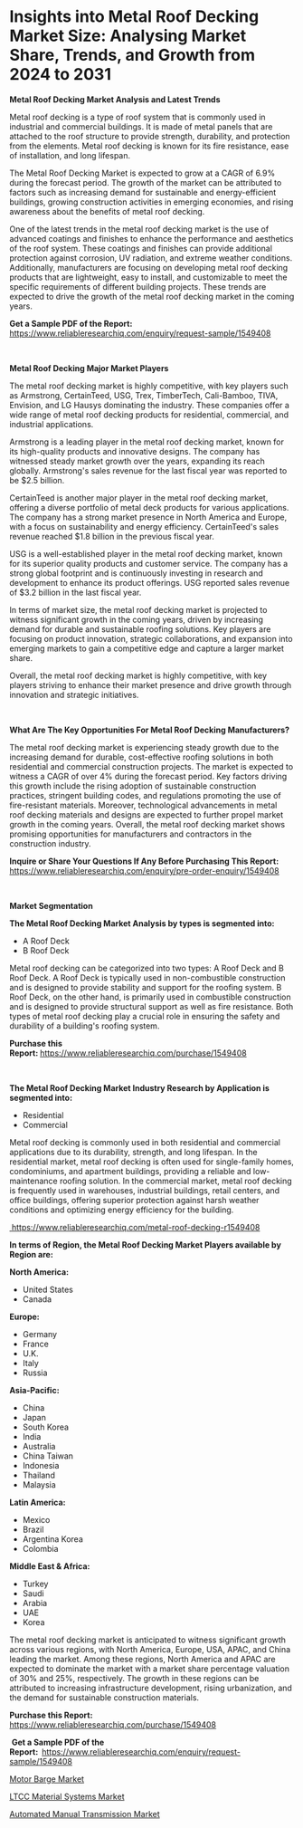 <p><h1>Insights into Metal Roof Decking Market Size: Analysing Market Share, Trends, and Growth from 2024 to 2031</h1></p><p><strong>Metal Roof Decking Market Analysis and Latest Trends</strong></p>
<p><p>Metal roof decking is a type of roof system that is commonly used in industrial and commercial buildings. It is made of metal panels that are attached to the roof structure to provide strength, durability, and protection from the elements. Metal roof decking is known for its fire resistance, ease of installation, and long lifespan.</p><p>The Metal Roof Decking Market is expected to grow at a CAGR of 6.9% during the forecast period. The growth of the market can be attributed to factors such as increasing demand for sustainable and energy-efficient buildings, growing construction activities in emerging economies, and rising awareness about the benefits of metal roof decking.</p><p>One of the latest trends in the metal roof decking market is the use of advanced coatings and finishes to enhance the performance and aesthetics of the roof system. These coatings and finishes can provide additional protection against corrosion, UV radiation, and extreme weather conditions. Additionally, manufacturers are focusing on developing metal roof decking products that are lightweight, easy to install, and customizable to meet the specific requirements of different building projects. These trends are expected to drive the growth of the metal roof decking market in the coming years.</p></p>
<p><strong>Get a Sample PDF of the Report:&nbsp;</strong> <a href="https://www.reliableresearchiq.com/enquiry/request-sample/1549408">https://www.reliableresearchiq.com/enquiry/request-sample/1549408</a></p>
<p>&nbsp;</p>
<p><strong>Metal Roof Decking Major Market Players</strong></p>
<p><p>The metal roof decking market is highly competitive, with key players such as Armstrong, CertainTeed, USG, Trex, TimberTech, Cali-Bamboo, TIVA, Envision, and LG Hausys dominating the industry. These companies offer a wide range of metal roof decking products for residential, commercial, and industrial applications.</p><p>Armstrong is a leading player in the metal roof decking market, known for its high-quality products and innovative designs. The company has witnessed steady market growth over the years, expanding its reach globally. Armstrong's sales revenue for the last fiscal year was reported to be $2.5 billion.</p><p>CertainTeed is another major player in the metal roof decking market, offering a diverse portfolio of metal deck products for various applications. The company has a strong market presence in North America and Europe, with a focus on sustainability and energy efficiency. CertainTeed's sales revenue reached $1.8 billion in the previous fiscal year.</p><p>USG is a well-established player in the metal roof decking market, known for its superior quality products and customer service. The company has a strong global footprint and is continuously investing in research and development to enhance its product offerings. USG reported sales revenue of $3.2 billion in the last fiscal year.</p><p>In terms of market size, the metal roof decking market is projected to witness significant growth in the coming years, driven by increasing demand for durable and sustainable roofing solutions. Key players are focusing on product innovation, strategic collaborations, and expansion into emerging markets to gain a competitive edge and capture a larger market share.</p><p>Overall, the metal roof decking market is highly competitive, with key players striving to enhance their market presence and drive growth through innovation and strategic initiatives.</p></p>
<p>&nbsp;</p>
<p><strong>What Are The Key Opportunities For Metal Roof Decking Manufacturers?</strong></p>
<p><p>The metal roof decking market is experiencing steady growth due to the increasing demand for durable, cost-effective roofing solutions in both residential and commercial construction projects. The market is expected to witness a CAGR of over 4% during the forecast period. Key factors driving this growth include the rising adoption of sustainable construction practices, stringent building codes, and regulations promoting the use of fire-resistant materials. Moreover, technological advancements in metal roof decking materials and designs are expected to further propel market growth in the coming years. Overall, the metal roof decking market shows promising opportunities for manufacturers and contractors in the construction industry.</p></p>
<p><strong>Inquire or Share Your Questions If Any Before Purchasing This Report:</strong> <a href="https://www.reliableresearchiq.com/enquiry/pre-order-enquiry/1549408">https://www.reliableresearchiq.com/enquiry/pre-order-enquiry/1549408</a></p>
<p>&nbsp;</p>
<p><strong>Market Segmentation</strong></p>
<p><strong>The Metal Roof Decking Market Analysis by types is segmented into:</strong></p>
<p><ul><li>A Roof Deck</li><li>B Roof Deck</li></ul></p>
<p><p>Metal roof decking can be categorized into two types: A Roof Deck and B Roof Deck. A Roof Deck is typically used in non-combustible construction and is designed to provide stability and support for the roofing system. B Roof Deck, on the other hand, is primarily used in combustible construction and is designed to provide structural support as well as fire resistance. Both types of metal roof decking play a crucial role in ensuring the safety and durability of a building's roofing system.</p></p>
<p><strong>Purchase this Report:&nbsp;</strong><a href="https://www.reliableresearchiq.com/purchase/1549408">https://www.reliableresearchiq.com/purchase/1549408</a></p>
<p>&nbsp;</p>
<p><strong>The Metal Roof Decking Market Industry Research by Application is segmented into:</strong></p>
<p><ul><li>Residential</li><li>Commercial</li></ul></p>
<p><p>Metal roof decking is commonly used in both residential and commercial applications due to its durability, strength, and long lifespan. In the residential market, metal roof decking is often used for single-family homes, condominiums, and apartment buildings, providing a reliable and low-maintenance roofing solution. In the commercial market, metal roof decking is frequently used in warehouses, industrial buildings, retail centers, and office buildings, offering superior protection against harsh weather conditions and optimizing energy efficiency for the building.</p></p>
<p><a href="https://www.reliableresearchiq.com/metal-roof-decking-r1549408">&nbsp;https://www.reliableresearchiq.com/metal-roof-decking-r1549408</a></p>
<p><strong>In terms of Region, the Metal Roof Decking Market Players available by Region are:</strong></p>
<p>
    <p> <strong> North America: </strong>
        <ul>
            <li>United States</li>
            <li>Canada</li>
        </ul>
        </p> 
    <p> <strong> Europe: </strong>
        <ul>
            <li>Germany</li>
            <li>France</li>
            <li>U.K.</li>
            <li>Italy</li>
            <li>Russia</li>
        </ul>
        </p> 
    <p> <strong> Asia-Pacific: </strong>
        <ul>
            <li>China</li>
            <li>Japan</li>
            <li>South Korea</li>
            <li>India</li>
            <li>Australia</li>
            <li>China Taiwan</li>
            <li>Indonesia</li>
            <li>Thailand</li>
            <li>Malaysia</li>
        </ul>
        </p> 
    <p> <strong> Latin America: </strong>
        <ul>
            <li>Mexico</li>
            <li>Brazil</li>
            <li>Argentina Korea</li>
            <li>Colombia</li>
        </ul>
        </p> 
    <p> <strong> Middle East & Africa: </strong>
        <ul>
            <li>Turkey</li>
            <li>Saudi</li>
            <li>Arabia</li>
            <li>UAE</li>
            <li>Korea</li>
        </ul>
    </p>
    </p>
<p><p>The metal roof decking market is anticipated to witness significant growth across various regions, with North America, Europe, USA, APAC, and China leading the market. Among these regions, North America and APAC are expected to dominate the market with a market share percentage valuation of 30% and 25%, respectively. The growth in these regions can be attributed to increasing infrastructure development, rising urbanization, and the demand for sustainable construction materials.</p></p>
<p><strong>Purchase this Report: </strong><a href="https://www.reliableresearchiq.com/purchase/1549408">https://www.reliableresearchiq.com/purchase/1549408</a></p>
<p>&nbsp;<strong>Get a Sample PDF of the Report:&nbsp;&nbsp;</strong><a href="https://www.reliableresearchiq.com/enquiry/request-sample/1549408">https://www.reliableresearchiq.com/enquiry/request-sample/1549408</a></p>
<p><strong></strong></p>
<p><p><a href="https://medium.com/@teguhbavarian07_99894/an-in-depth-analysis-of-the-global-motor-barge-market-scope-and-its-rapid-growing-9-cagr-forcasted-0a7af70fcf7c">Motor Barge Market</a></p><p><a href="https://github.com/carlLane655/Market-Research-Report-List-1/blob/main/ltcc-material-systems-market.md">LTCC Material Systems Market</a></p><p><a href="https://medium.com/@welsonwiden94552/evaluating-global-automated-manual-transmission-market-trends-and-growth-opportunities-by-region-6060915bf9d1">Automated Manual Transmission Market</a></p></p>